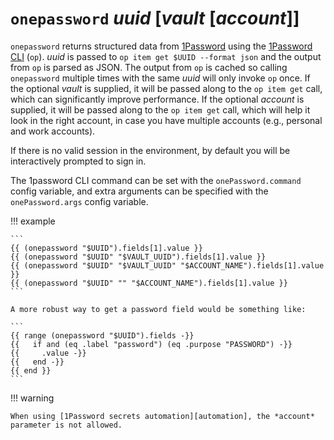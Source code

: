 # `onepassword` _uuid_ [_vault_ [_account_]]

`onepassword` returns structured data from [1Password][1p] using the
[1Password CLI][op] (`op`). _uuid_ is passed to
`op item get $UUID --format json` and the output from `op` is parsed as JSON.
The output from `op` is cached so calling `onepassword` multiple times with the
same _uuid_ will only invoke `op` once. If the optional _vault_ is supplied, it
will be passed along to the `op item get` call, which can significantly improve
performance. If the optional _account_ is supplied, it will be passed along to
the `op item get` call, which will help it look in the right account, in case
you have multiple accounts (e.g., personal and work accounts).

If there is no valid session in the environment, by default you will be
interactively prompted to sign in.

The 1password CLI command can be set with the `onePassword.command` config
variable, and extra arguments can be specified with the `onePassword.args`
config variable.

!!! example

    ```
    {{ (onepassword "$UUID").fields[1].value }}
    {{ (onepassword "$UUID" "$VAULT_UUID").fields[1].value }}
    {{ (onepassword "$UUID" "$VAULT_UUID" "$ACCOUNT_NAME").fields[1].value }}
    {{ (onepassword "$UUID" "" "$ACCOUNT_NAME").fields[1].value }}
    ```

    A more robust way to get a password field would be something like:

    ```
    {{ range (onepassword "$UUID").fields -}}
    {{   if and (eq .label "password") (eq .purpose "PASSWORD") -}}
    {{     .value -}}
    {{   end -}}
    {{ end }}
    ```

!!! warning

    When using [1Password secrets automation][automation], the *account*
    parameter is not allowed.

[1p]: https://1password.com/
[op]: https://support.1password.com/command-line-getting-started/
[automation]: /user-guide/password-managers/1password.md#secrets-automation
